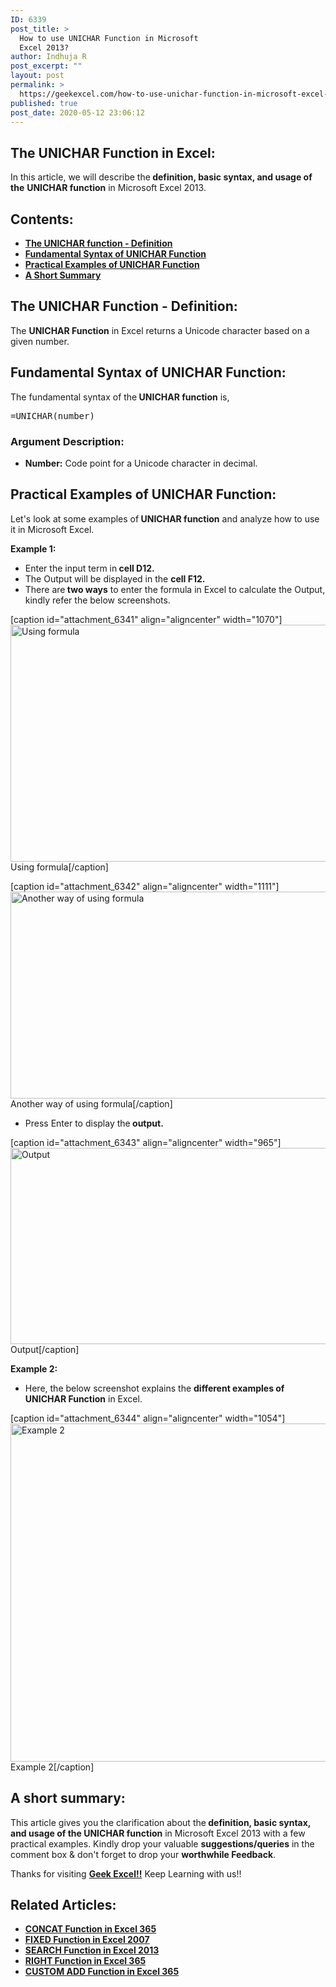 ```yaml
---
ID: 6339
post_title: >
  How to use UNICHAR Function in Microsoft
  Excel 2013?
author: Indhuja R
post_excerpt: ""
layout: post
permalink: >
  https://geekexcel.com/how-to-use-unichar-function-in-microsoft-excel-2013/
published: true
post_date: 2020-05-12 23:06:12
---
```

<h2>The UNICHAR Function in Excel:</h2>
In this article, we will describe the<strong> definition, basic syntax, and usage of the</strong> <strong>UNICHAR function</strong> in Microsoft Excel 2013.
<h2>Contents:</h2>
<ul>
 	<li><a href="#1"><strong>The UNICHAR function - Definition</strong></a></li>
 	<li><a href="#2"><strong>Fundamental Syntax of UNICHAR Function</strong></a></li>
 	<li><a href="#3"><strong>Practical Examples of UNICHAR Function</strong></a></li>
 	<li><a href="#4"><strong>A Short Summary</strong></a></li>
</ul>
<h2 id="1">The UNICHAR Function - Definition:</h2>
The <strong>UNICHAR Function</strong> in Excel returns a Unicode character based on a given number.
<h2 id="2">Fundamental Syntax of UNICHAR Function:</h2>
The fundamental syntax of the<strong> UNICHAR function</strong> is,
<pre>=UNICHAR(number)</pre>
<h3><strong>Argument Description:</strong></h3>
<ul>
 	<li><strong>Number:</strong> Code point for a Unicode character in decimal.</li>
</ul>
<h2 id="3">Practical Examples of UNICHAR Function:</h2>
Let's look at some examples of<strong> UNICHAR </strong><b>function</b> and analyze how to use it in Microsoft Excel.

<strong>Example 1:</strong>
<ul>
 	<li>Enter the input term in<strong> cell D12.</strong></li>
 	<li>The Output will be displayed in the <strong>cell F12.</strong></li>
 	<li>There are<strong> two ways</strong> to enter the formula in Excel to calculate the Output, kindly refer the below screenshots.</li>
</ul>
[caption id="attachment_6341" align="aligncenter" width="1070"]<img class="wp-image-6341 size-full" src="https://geekexcel.com/wp-content/uploads/2020/05/Screenshot_1-4.png" alt="Using formula" width="1070" height="379" /> Using formula[/caption]

[caption id="attachment_6342" align="aligncenter" width="1111"]<img class="wp-image-6342 size-full" src="https://geekexcel.com/wp-content/uploads/2020/05/Screenshot_2-3.png" alt="Another way of using formula" width="1111" height="331" /> Another way of using formula[/caption]
<ul>
 	<li>Press Enter to display the<strong> output.</strong></li>
</ul>
[caption id="attachment_6343" align="aligncenter" width="965"]<img class="wp-image-6343 size-full" src="https://geekexcel.com/wp-content/uploads/2020/05/Screenshot_3-5.png" alt="Output" width="965" height="314" /> Output[/caption]

<strong>Example 2:</strong>
<ul>
 	<li>Here, the below screenshot explains the <strong>different examples of UNICHAR Function</strong> in Excel.</li>
</ul>
[caption id="attachment_6344" align="aligncenter" width="1054"]<img class="wp-image-6344 size-full" src="https://geekexcel.com/wp-content/uploads/2020/05/Screenshot_4-3.png" alt="Example 2" width="1054" height="541" /> Example 2[/caption]
<h2 id="4">A short summary:</h2>
This article gives you the clarification about the<strong> definition, basic syntax, and usage of the UNICHAR function</strong> in Microsoft Excel 2013 with a few practical examples. Kindly drop your valuable <strong>suggestions/queries</strong> in the comment box &amp; don't forget to drop your <strong>worthwhile Feedback</strong>.

Thanks for visiting <strong><a href="https://geekexcel.com/">Geek Excel!!</a></strong> Keep Learning with us!!
<h2>Related Articles:</h2>
<ul>
 	<li><a href="https://geekexcel.com/how-to-use-concat-function-in-microsoft-excel-365/" rel="nofollow"><strong>CONCAT Function in Excel 365</strong></a></li>
 	<li><a href="https://geekexcel.com/how-to-use-fixed-function-in-microsoft-excel-2007/" rel="nofollow"><strong>FIXED Function in Excel 2007</strong></a></li>
 	<li><a href="https://geekexcel.com/use-search-function-in-microsoft-excel-2013-simple-methods/" rel="nofollow"><strong>SEARCH Function in Excel 2013</strong></a></li>
 	<li><a href="https://geekexcel.com/how-to-use-right-function-in-microsoft-excel-365/" rel="nofollow"><strong>RIGHT Function in Excel 365</strong></a></li>
 	<li><a href="https://geekexcel.com/how-to-create-custom-add-function-in-excel-365/" rel="nofollow"><strong>CUSTOM ADD Function in Excel 365</strong></a></li>
</ul>